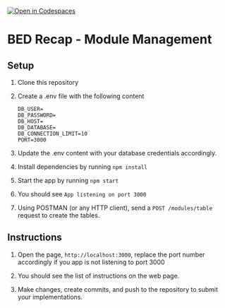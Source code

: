 [![Open in Codespaces](https://classroom.github.com/assets/launch-codespace-9f69c29eadd1a2efcce9672406de9a39573de1bdf5953fef360cfc2c3f7d7205.svg)](https://classroom.github.com/open-in-codespaces?assignment_repo_id=9184960)
# BED Recap - Module Management

## Setup

1. Clone this repository

2. Create a .env file with the following content

    ```
    DB_USER=
    DB_PASSWORD=
    DB_HOST=
    DB_DATABASE=
    DB_CONNECTION_LIMIT=10
    PORT=3000
    ```

3. Update the .env content with your database credentials accordingly.

4. Install dependencies by running `npm install`

5. Start the app by running `npm start`

6. You should see `App listening on port 3000`

7. Using POSTMAN (or any HTTP client), send a `POST /modules/table` request to create the tables.

## Instructions

1. Open the page, `http://localhost:3000`, replace the port number accordingly if you app is not listening to port 3000

2. You should see the list of instructions on the web page.

3. Make changes, create commits, and push to the repository to submit your implementations.
